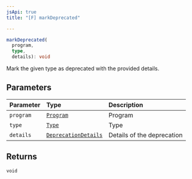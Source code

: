 ```yaml
---
jsApi: true
title: "[F] markDeprecated"

---
```

```ts
markDeprecated(
  program,
  type,
  details): void
```

Mark the given type as deprecated with the provided details.

## Parameters

| Parameter | Type | Description |
| :------ | :------ | :------ |
| `program` | [`Program`](Interface.Program.md) | Program |
| `type` | [`Type`](Type.Type.md) | Type |
| `details` | [`DeprecationDetails`](Interface.DeprecationDetails.md) | Details of the deprecation |

## Returns

`void`
